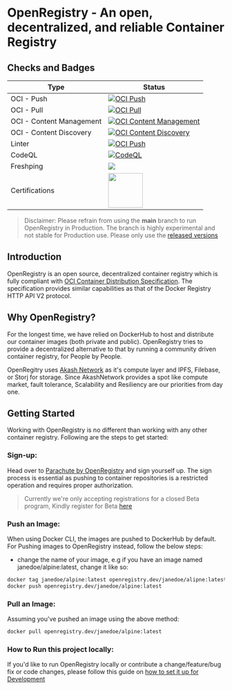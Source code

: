 # OpenRegistry - An open, decentralized, and reliable Container Registry

## Checks and Badges

| Type | Status |
|------|--------|
| OCI - Push | [![OCI Push](https://github.com/containerish/openregistry/actions/workflows/oci-dist-spec-push.yml/badge.svg?branch=main)](https://github.com/containerish/openregistry/actions/workflows/oci-dist-spec-push.yml)|
| OCI - Pull | [![OCI Pull](https://github.com/containerish/openregistry/actions/workflows/oci-dist-spec-pull.yml/badge.svg?branch=main)](https://github.com/containerish/openregistry/actions/workflows/oci-dist-spec-pull.yml)|
| OCI - Content Management | [![OCI Content Management](https://github.com/containerish/openregistry/actions/workflows/oci-dist-spec-content-management.yml/badge.svg?branch=main)](https://github.com/containerish/openregistry/actions/workflows/oci-dist-spec-content-management.yml)|
| OCI - Content Discovery | [![OCI Content Discovery](https://github.com/containerish/openregistry/actions/workflows/oci-dist-spec-content-discovery.yml/badge.svg?branch=main)](https://github.com/containerish/openregistry/actions/workflows/oci-dist-spec-content-discovery.yml)|
| Linter | [![OCI Push](https://github.com/containerish/openregistry/actions/workflows/golangci-lint.yml/badge.svg?branch=main)](https://github.com/containerish/openregistry/actions/workflows/golangci-lint.yml)|
| CodeQL | [![CodeQL](https://github.com/containerish/OpenRegistry/actions/workflows/codeql-analysis.yml/badge.svg?branch=main)](https://github.com/containerish/OpenRegistry/actions/workflows/codeql-analysis.yml)|
| Freshping | <a href="http://freshworks.com/website-monitoring?utm_source=status_badge&utm_medium=status_badge" target="_blank"><img src="https://statuspage.freshping.io/badge/91e4eb06-289b-4b4c-8beb-a0e5804959f4?0.56759354585684"/> </a>|
| Certifications | <a href="https://conformance.opencontainers.org/#openregistry" alt="OpenRegistry on OpenContainers" target="_blank"><img src="https://raw.githubusercontent.com/opencontainers/artwork/main/certified/oci_certified_color.svg" width=80 /><a/> |

> Disclaimer: Please refrain from using the **main** branch to run OpenRegistry in Production. The branch is highly experimental and not stable for Production use. Please only use the [released versions](https://github.com/containerish/OpenRegistry/releases) 

## Introduction
OpenRegistry is an open source, decentralized container registry which is fully compliant with [OCI Container Distribution Specification](https://github.com/opencontainers/distribution-spec/blob/main/spec.md).
The specification provides similar capabilities as that of the Docker Registry HTTP API V2 protocol.

## Why OpenRegistry?
For the longest time, we have relied on DockerHub to host and distribute our container images (both private and public). OpenRegistry tries to provide a decentralized alternative to that by running a community driven container registry, for People by People.

OpenRegitry uses [Akash Network](https://akash.network) as it's compute layer and IPFS, Filebase, or Storj for storage. Since AkashNetwork provides a spot like compute market, fault tolerance, Scalability and Resiliency are our priorities from day one.
	
## Getting Started
Working with OpenRegistry is no different than working with any other container registry. Following are the steps to get started:

### Sign-up: 
Head over to [Parachute by OpenRegistry](https://parachute.openregistry.dev) and sign yourself up. The sign process is essential as pushing to container repositories is a restricted operation and requires proper authorization.
> Currently we're only accepting registrations for a closed Beta program, Kindly register for Beta [here](https://parachute.openregistry.dev)

### Push an Image:
When using Docker CLI, the images are pushed to DockerHub by default. For Pushing images to OpenRegistry instead, follow the below steps:
* change the name of your image, e.g if you have an image named janedoe/alpine:latest, change it like so:
```bash
docker tag janedoe/alpine:latest openregistry.dev/janedoe/alipne:latest
docker push openregistry.dev/janedoe/alpine:latest
```

### Pull an Image:
Assuming you've pushed an image using the above method:
```bash
docker pull openregistry.dev/janedoe/alpine:latest
```

### How to Run this project locally:

If you'd like to run OpenRegistry locally or contribute a change/feature/bug fix or code changes, please follow this
guide on [how to set it up for Development](./docs/contributing/development-environment-setup.md)
